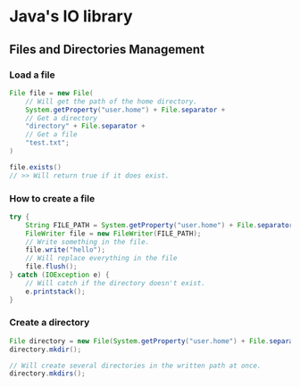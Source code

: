 <h1> Java's IO library </h1>

<h2> Files and Directories Management</h2>

<h3> Load a file </h3>

```java 
File file = new File(
    // Will get the path of the home directory.
    System.getProperty("user.home") + File.separator +
    // Get a directory
    "directory" + File.separator +
    // Get a file
    "test.txt";
)

file.exists()
// >> Will return true if it does exist.
```

<h3> How to create a file </h3>

```java 
try {
    String FILE_PATH = System.getProperty("user.home") + File.separator + "test" + File.separator + test.txt;
    FileWriter file = new FileWriter(FILE_PATH);
    // Write something in the file. 
    file.write("hello");
    // Will replace everything in the file
    file.flush();
} catch (IOException e) {
    // Will catch if the directory doesn't exist.
    e.printstack();
}
```

<h3> Create a directory </h3>

```java 
File directory = new File(System.getProperty("user.home") + File.separator + "test");
directory.mkdir();

// Will create several directories in the written path at once.
directory.mkdirs(); 
```

 